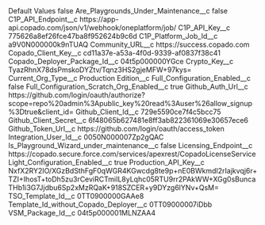 <?xml version="1.0" encoding="UTF-8"?>
<CustomMetadata xmlns="http://soap.sforce.com/2006/04/metadata" xmlns:xsi="http://www.w3.org/2001/XMLSchema-instance" xmlns:xsd="http://www.w3.org/2001/XMLSchema">
    <label>Default Values</label>
    <protected>false</protected>
    <values>
        <field>Are_Playgrounds_Under_Maintenance__c</field>
        <value xsi:type="xsd:boolean">false</value>
    </values>
    <values>
        <field>C1P_API_Endpoint__c</field>
        <value xsi:type="xsd:string">https://app-api.copado.com/json/v1/webhook/oneplatform/job/</value>
    </values>
    <values>
        <field>C1P_API_Key__c</field>
        <value xsi:type="xsd:string">775626a8ef26fce47ba8f952624b9c6d</value>
    </values>
    <values>
        <field>C1P_Platform_Job_Id__c</field>
        <value xsi:type="xsd:string">a9V0N000000k9nTUAQ</value>
    </values>
    <values>
        <field>Community_URL__c</field>
        <value xsi:type="xsd:string">https://success.copado.com</value>
    </values>
    <values>
        <field>Copado_Client_Key__c</field>
        <value xsi:type="xsd:string">cd11a37e-a53a-4f0d-9339-af0837f38c41</value>
    </values>
    <values>
        <field>Copado_Deployer_Package_Id__c</field>
        <value xsi:type="xsd:string">04t5p000000YGce</value>
    </values>
    <values>
        <field>Crypto_Key__c</field>
        <value xsi:type="xsd:string">TyazRhnX78dsPmskoDYZtv/Tqnz3HS2gjeMFW+97kys=</value>
    </values>
    <values>
        <field>Current_Org_Type__c</field>
        <value xsi:type="xsd:string">Production</value>
    </values>
    <values>
        <field>Edition__c</field>
        <value xsi:nil="true"/>
    </values>
    <values>
        <field>Full_Configuration_Enabled__c</field>
        <value xsi:type="xsd:boolean">false</value>
    </values>
    <values>
        <field>Full_Configuration_Scratch_Org_Enabled__c</field>
        <value xsi:type="xsd:boolean">true</value>
    </values>
    <values>
        <field>Github_Auth_Url__c</field>
        <value xsi:type="xsd:string">https://github.com/login/oauth/authorize?scope=repo%20admin%3Apublic_key%20read%3Auser%26allow_signup%3Dtrue&amp;client_id=</value>
    </values>
    <values>
        <field>Github_Client_Id__c</field>
        <value xsi:type="xsd:string">729e5590ce7f4c5bcc75</value>
    </values>
    <values>
        <field>Github_Client_Secret__c</field>
        <value xsi:type="xsd:string">6f48065b627481e8ff3ab822361069e30657ece6</value>
    </values>
    <values>
        <field>Github_Token_Url__c</field>
        <value xsi:type="xsd:string">https://github.com/login/oauth/access_token</value>
    </values>
    <values>
        <field>Integration_User_Id__c</field>
        <value xsi:type="xsd:string">0050N000007Zp2gQAC</value>
    </values>
    <values>
        <field>Is_Playground_Wizard_under_maintenance__c</field>
        <value xsi:type="xsd:boolean">false</value>
    </values>
    <values>
        <field>Licensing_Endpoint__c</field>
        <value xsi:type="xsd:string">https://copado.secure.force.com/services/apexrest/CopadoLicenseService</value>
    </values>
    <values>
        <field>Light_Configuration_Enabled__c</field>
        <value xsi:type="xsd:boolean">true</value>
    </values>
    <values>
        <field>Production_API_Key__c</field>
        <value xsi:type="xsd:string">NxfX2RY2IO/XGzBdSthFgF0qWGR4KGwcdg8te9p+nE0BWkmdI2rIajkvqj6r+TZI+IhosT+toDh5zu3rCeviRCTmiIL8yLqhc05RTU9rr2PAkWW+XGg0sBuncaTHb1i3G7Jjdbu6Sp2xMzRQaK+918SZCER+y9DYzg6lYNv+QsM=</value>
    </values>
    <values>
        <field>TSO_Template_Id__c</field>
        <value xsi:type="xsd:string">0TT0900000GAAe8</value>
    </values>
    <values>
        <field>Template_Id_without_Copado_Deployer__c</field>
        <value xsi:type="xsd:string">0TT09000007iDbb</value>
    </values>
    <values>
        <field>VSM_Package_Id__c</field>
        <value xsi:type="xsd:string">04t5p000001MLNZAA4</value>
    </values>
</CustomMetadata>
